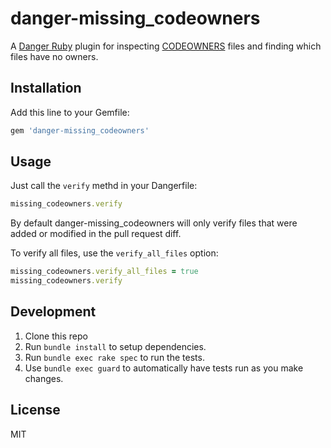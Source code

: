 # danger-missing_codeowners

A [Danger Ruby](https://github.com/danger/danger) plugin for inspecting [CODEOWNERS](https://docs.github.com/en/github/creating-cloning-and-archiving-repositories/creating-a-repository-on-github/about-code-owners) files and finding which files have no owners.

## Installation

Add this line to your Gemfile:

```rb
gem 'danger-missing_codeowners'
```

## Usage

Just call the `verify` methd in your Dangerfile:

```rb
missing_codeowners.verify
```

By default danger-missing_codeowners will only verify files that were added or modified in the pull request diff.

To verify all files, use the `verify_all_files` option:

```rb
missing_codeowners.verify_all_files = true
missing_codeowners.verify
```

## Development

1. Clone this repo
2. Run `bundle install` to setup dependencies.
3. Run `bundle exec rake spec` to run the tests.
4. Use `bundle exec guard` to automatically have tests run as you make changes.

## License

MIT
